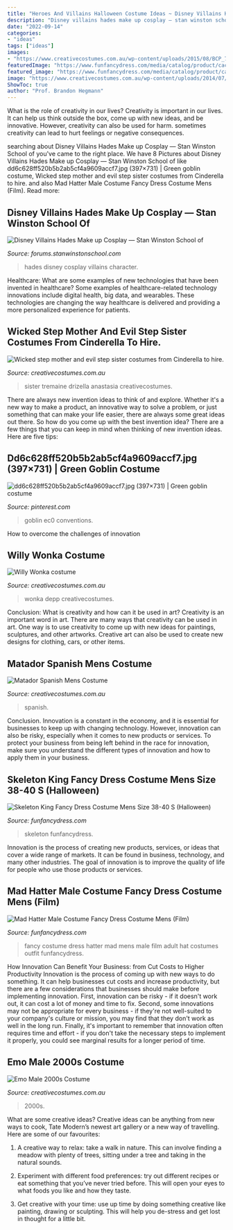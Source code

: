 ```yaml
---
title: "Heroes And Villains Halloween Costume Ideas ~ Disney Villains Hades Make Up Cosplay — Stan Winston School Of"
description: "Disney villains hades make up cosplay — stan winston school of"
date: "2022-09-14"
categories:
- "ideas"
tags: ["ideas"]
images:
- "https://www.creativecostumes.com.au/wp-content/uploads/2015/08/BCP_7894-768x1024.jpg"
featuredImage: "https://www.funfancydress.com/media/catalog/product/cache/1/image/1200x/040ec09b1e35df139433887a97daa66f/S/M/SMF33219.jpg"
featured_image: "https://www.funfancydress.com/media/catalog/product/cache/1/image/1200x/040ec09b1e35df139433887a97daa66f/S/M/SMF33219.jpg"
image: "https://www.creativecostumes.com.au/wp-content/uploads/2014/07/RWP_218_web-768x1024.jpg"
ShowToc: true
author: "Prof. Brandon Hegmann"
---
```



What is the role of creativity in our lives?
Creativity is important in our lives. It can help us think outside the box, come up with new ideas, and be innovative. However, creativity can also be used for harm. sometimes creativity can lead to hurt feelings or negative consequences.

	

		
searching about Disney Villains Hades Make up Cosplay — Stan Winston School of you've came to the right place. We have 8 Pictures about Disney Villains Hades Make up Cosplay — Stan Winston School of like dd6c628ff520b5b2ab5cf4a9609accf7.jpg (397×731) | Green goblin costume, Wicked step mother and evil step sister costumes from Cinderella to hire. and also Mad Hatter Male Costume Fancy Dress Costume Mens (Film). Read more:
		
    
## Disney Villains Hades Make Up Cosplay — Stan Winston School Of

<img loading=lazy src="https://us.v-cdn.net/5020761/uploads/editor/s8/urywhrbj5gvg.jpg" onerror="this.onerror=null;this.src='https://tse1.mm.bing.net/th?id=OIP.9502oG5TI8uzIo8o_OOz6wHaJ4&amp;pid=15.1';" alt="Disney Villains Hades Make up Cosplay — Stan Winston School of">

_Source: forums.stanwinstonschool.com_

>hades disney cosplay villains character. 

	

Healthcare: What are some examples of new technologies that have been invented in healthcare?
Some examples of healthcare-related technology innovations include digital health, big data, and wearables. These technologies are changing the way healthcare is delivered and providing a more personalized experience for patients.

    
## Wicked Step Mother And Evil Step Sister Costumes From Cinderella To Hire.

<img loading=lazy src="https://www.creativecostumes.com.au/wp-content/uploads/2014/07/RWP_218_web-768x1024.jpg" onerror="this.onerror=null;this.src='https://tse1.mm.bing.net/th?id=OIP.FT5Zk7_MHCiHIrAFZCZGAwHaJ4&amp;pid=15.1';" alt="Wicked step mother and evil step sister costumes from Cinderella to hire.">

_Source: creativecostumes.com.au_

>sister tremaine drizella anastasia creativecostumes. 

	

There are always new invention ideas to think of and explore. Whether it's a new way to make a product, an innovative way to solve a problem, or just something that can make your life easier, there are always some great ideas out there. So how do you come up with the best invention idea? There are a few things that you can keep in mind when thinking of new invention ideas. Here are five tips: 

    
## Dd6c628ff520b5b2ab5cf4a9609accf7.jpg (397×731) | Green Goblin Costume

<img loading=lazy src="https://i.pinimg.com/736x/68/d7/5d/68d75d12015ec1ace22bb31512318411--green-goblin-costume-marvel-cosplay.jpg" onerror="this.onerror=null;this.src='https://tse1.mm.bing.net/th?id=OIP.bIgTsTzEdxSNdg7mVLMQMQAAAA&amp;pid=15.1';" alt="dd6c628ff520b5b2ab5cf4a9609accf7.jpg (397×731) | Green goblin costume">

_Source: pinterest.com_

>goblin ec0 conventions. 

	

How to overcome the challenges of innovation
 

    
## Willy Wonka Costume

<img loading=lazy src="https://www.creativecostumes.com.au/wp-content/uploads/2013/10/stem-punk-687x1024.jpg" onerror="this.onerror=null;this.src='https://tse3.mm.bing.net/th?id=OIP.FIxBOyOmPXnnOQlxCEOemwHaLC&amp;pid=15.1';" alt="Willy Wonka costume">

_Source: creativecostumes.com.au_

>wonka depp creativecostumes. 

	

Conclusion: What is creativity and how can it be used in art?
Creativity is an important word in art. There are many ways that creativity can be used in art. One way is to use creativity to come up with new ideas for paintings, sculptures, and other artworks. Creative art can also be used to create new designs for clothing, cars, or other items.

    
## Matador Spanish Mens Costume

<img loading=lazy src="https://www.creativecostumes.com.au/wp-content/uploads/2015/08/BCP_7894-768x1024.jpg" onerror="this.onerror=null;this.src='https://tse2.mm.bing.net/th?id=OIP.nI9cfoJ6_i7eqDy0mkmWIwHaJ4&amp;pid=15.1';" alt="Matador Spanish Mens Costume">

_Source: creativecostumes.com.au_

>spanish. 

	

Conclusion.
Innovation is a constant in the economy, and it is essential for businesses to keep up with changing technology. However, innovation can also be risky, especially when it comes to new products or services. To protect your business from being left behind in the race for innovation, make sure you understand the different types of innovation and how to apply them in your business.

    
## Skeleton King Fancy Dress Costume Mens Size 38-40 S (Halloween)

<img loading=lazy src="https://www.funfancydress.com/media/catalog/product/cache/1/image/1200x/040ec09b1e35df139433887a97daa66f/S/M/SMF33219.jpg" onerror="this.onerror=null;this.src='https://tse2.mm.bing.net/th?id=OIP.aZVledV4SUmm6K_8dAUsDwHaNt&amp;pid=15.1';" alt="Skeleton King Fancy Dress Costume Mens Size 38-40 S (Halloween)">

_Source: funfancydress.com_

>skeleton funfancydress. 

	

Innovation is the process of creating new products, services, or ideas that cover a wide range of markets. It can be found in business, technology, and many other industries. The goal of innovation is to improve the quality of life for people who use those products or services.

    
## Mad Hatter Male Costume Fancy Dress Costume Mens (Film)

<img loading=lazy src="https://www.funfancydress.com/media/catalog/product/cache/1/image/1200x/040ec09b1e35df139433887a97daa66f/F/U/FUN2639.jpg" onerror="this.onerror=null;this.src='https://tse4.mm.bing.net/th?id=OIP.wJP_YaPU14V2V3gE-Acs0AHaMG&amp;pid=15.1';" alt="Mad Hatter Male Costume Fancy Dress Costume Mens (Film)">

_Source: funfancydress.com_

>fancy costume dress hatter mad mens male film adult hat costumes outfit funfancydress. 

	

How Innovation Can Benefit Your Business: from Cut Costs to Higher Productivity
Innovation is the process of coming up with new ways to do something. It can help businesses cut costs and increase productivity, but there are a few considerations that businesses should make before implementing innovation. First, innovation can be risky - if it doesn't work out, it can cost a lot of money and time to fix. Second, some innovations may not be appropriate for every business - if they're not well-suited to your company's culture or mission, you may find that they don't work as well in the long run. Finally, it's important to remember that innovation often requires time and effort - if you don't take the necessary steps to implement it properly, you could see marginal results for a longer period of time.

    
## Emo Male 2000s Costume

<img loading=lazy src="https://www.creativecostumes.com.au/wp-content/uploads/2017/03/unspecified1-510x680.jpg" onerror="this.onerror=null;this.src='https://tse4.mm.bing.net/th?id=OIP.3FMJvxBE6ZIUitfweIIWLgHaJ4&amp;pid=15.1';" alt="Emo Male 2000s Costume">

_Source: creativecostumes.com.au_

>2000s. 

	

What are some creative ideas?
Creative ideas can be anything from new ways to cook, Tate Modern’s newest art gallery or a new way of travelling. Here are some of our favourites:
1. A creative way to relax: take a walk in nature. This can involve finding a meadow with plenty of trees, sitting under a tree and taking in the natural sounds.

2. Experiment with different food preferences: try out different recipes or eat something that you’ve never tried before. This will open your eyes to what foods you like and how they taste.

3. Get creative with your time: use up time by doing something creative like painting, drawing or sculpting. This will help you de-stress and get lost in thought for a little bit.

